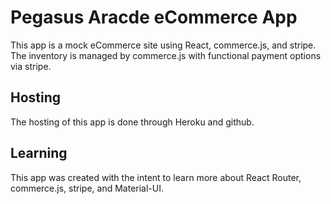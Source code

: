 # Pegasus Aracde eCommerce App
This app is a mock eCommerce site using React, commerce.js, and stripe.
The inventory is managed by commerce.js with functional payment options via stripe.

## Hosting
The hosting of this app is done through Heroku and github.

## Learning
This app was created with the intent to learn more about React Router, commerce.js, stripe, and Material-UI.
